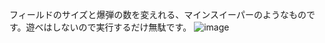 フィールドのサイズと爆弾の数を変えれる、マインスイーパーのようなものです。遊べはしないので実行するだけ無駄です。
![image](https://github.com/user-attachments/assets/bbb2cf69-bec4-456a-9235-4061b18504bf)
